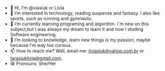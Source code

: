 - 👋 Hi, I’m @viasiuk or Lívia
- 👀 I’m interested in technology, reading suspense and fantasy. I also like sports, such as running and gymnastic. 
- 🌱 I’m currently learning programing and algorithm. I`m new on this subject,but I was always my dream to learn it and now I studing Software engineering.
- 💞️ I’m looking to knowledge, learn new things is my passion, maybe because I'm way too curious.
- 📫 How to reach me? Well, email me: liviasiuk@yahoo.com.br or tarasiuklivia@gmail.com.
- 😄 Pronouns: She/Her
  

<!---
viasiuk/viasiuk is a ✨ special ✨ repository because its `README.md` (this file) appears on your GitHub profile.
You can click the Preview link to take a look at your changes.
--->

